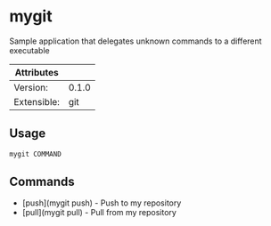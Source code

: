 # mygit

Sample application that delegates unknown commands to a different executable

| Attributes       | &nbsp;
|------------------|-------------
| Version:         | 0.1.0
| Extensible:      | git

## Usage

```bash
mygit COMMAND
```

## Commands

- [push](mygit push) - Push to my repository
- [pull](mygit pull) - Pull from my repository

